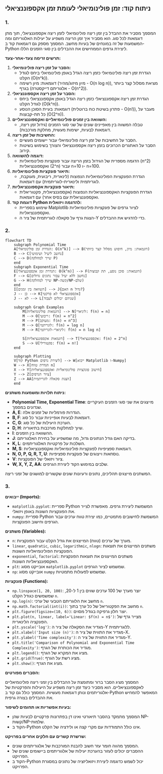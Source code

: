 ## ניתוח קוד: זמן פולינומיאלי לעומת זמן אקספוננציאלי

### 1. **<algorithm>**
המסמך מסביר את ההבדל בין זמן ריצה פולינומיאלי לזמן ריצה אקספוננציאלי, תוך מתן דוגמאות לכל סוג. הוא מסביר איך זמן הריצה משפיע על יעילות האלגוריתם ומה המשמעות של זה במונחים של בעיות מחשב. המסמך מספק גם דוגמאות קוד ב-Python ליצירת גרפים הממחישים את ההבדלים בין סוגי הזמנים הללו.

**תרשים זרימה צעד-אחר-צעד:**
1. **הסבר על זמן ריצה פולינומיאלי:**
   - הגדרת זמן ריצה פולינומיאלי כזמן ריצה הגדל באופן פולינומיאלי ביחס לגודל הקלט (O(n^k)).
   - דוגמאות: מיון רשימה (מיון מיזוג/מהיר - O(n log n)), מציאת מסלול קצר ביותר בגרף (אלגוריתם דייקסטרה - O(n^2)).
2. **הסבר על זמן ריצה אקספוננציאלי:**
   - הגדרת זמן ריצה אקספוננציאלי כזמן ריצה הגדל באופן אקספוננציאלי ביחס לגודל הקלט (O(k^n)).
   - דוגמאות: בעיית הסוכן הנוסע (פתרון בשיטת כוח ברוטלית - O(n!)), מעבר על כל תת-קבוצות (O(2^n)).
3. **השוואה בין זמנים פולינומיאליים ואקספוננציאליים:**
   - טבלה המשווה בין מאפיינים שונים של שני סוגי הזמנים (גידול זמן ריצה, דוגמאות לבעיות, ישימות מעשית, מחלקת מורכבות).
4. **החשיבות של זמן ריצה:**
   - הסבר על החשיבות של זמן ריצה פולינומיאלי עבור יישומים מעשיים.
   - הסבר על האתגרים הכרוכים בזמן ריצה אקספוננציאלי והצורך בשימוש בשיטות קירוב.
5. **דוגמה להשוואה:**
   - הדגמה מספרית של הגידול בזמן הריצה עבור פונקציות פולינומיאליות (n^2) ואקספוננציאליות (2^n) עבור n=10 ו- n=100.
6. **תיאור פונקציות פולינומיאליות:**
   - הגדרת הפונקציות הפולינומיאליות הנפוצות (לינארית, ריבועית, מעוקבת, לוגריתמית ולינארית-לוגריתמית) עם דוגמאות.
7. **תיאור פונקציות אקספוננציאליות:**
   - הגדרת הפונקציות האקספוננציאליות הנפוצות (אקספוננציאלית, פקטוריאלית ואקספוננציאלית עם בסיס אחר) עם דוגמאות.
8. **דוגמת קוד Python להדגמה ויזואלית:**
   - שימוש בספריית Matplotlib לציור גרפים של פונקציות פולינומיאליות ואקספוננציאליות.
   - הצגת גרף על סקאלה לוגריתמית של ציר ה-Y כדי להדגיש את ההבדלים.

### 2. **<mermaid>**

```mermaid
flowchart TD
    subgraph Polynomial Time
    A[הגדרת זמן פולינומיאלי: O(n^k)] --> B(דוגמאות: מיון, חיפוש מסלול קצר ביותר)
    B --> C[נחשב ליעיל ושימושי]
    C --> D(שייך למחלקה P)
    end
    subgraph Exponential Time
    E[הגדרת זמן אקספוננציאלי: O(k^n)] --> F(דוגמאות: סוכן נוסע, תת קבוצות)
    F --> G[נחשב ללא יעיל עבור נתונים גדולים]
    G --> H(שייך למחלקה NP-קשה/NP-שלם)
    end
    I[השוואה בין זמנים] --> J{האם n גדול?}
    J -- כן --> K[אקספוננציאלי לא פרקטי]
    J -- לא --> L[שניהם יכולים לעבוד]

    subgraph Graph Examples
        M[דוגמאות פולינומיאליות] --> N[ליניארי: f(n) = n]
        M --> O[ריבועי: f(n) = n^2]
        M --> P[מעוקב: f(n) = n^3]
        M --> Q[לוגריתמי: f(n) = log n]
        M --> R[ליניארי-לוגריתמי: f(n) = n log n]

        S[דוגמאות אקספוננציאליות] --> T[אקספוננציאלי: f(n) = 2^n]
        S --> U[פקטורילי: f(n) = n!]
    end

    subgraph Plotting
    V[קוד Python ליצירת גרפים] --> W[ייבוא Matplotlib ו-Numpy]
    W --> X[הגדרת טווח n]
    X --> Y[חישוב פונקציות פולינומיאליות ואקספוננציאליות]
    Y --> Z[ציור הגרפים]
    Z --> AA[הצגת סקאלה לוגריתמית]
    end
```
**ניתוח תלויות ומשמעות משתנים:**
- **Polynomial Time, Exponential Time**: מייצגים את שני סוגי הזמנים העיקריים שנדונים במסמך.
- **A, E**: הגדרות פורמליות של זמנים אלה.
- **B, F**: דוגמאות לבעיות אופייניות עבור כל סוג.
- **C, G**: הערכת היעילות של כל סוג.
- **D, H**: שיוך למחלקות מורכבות בתיאוריה.
- **I**: ההשוואה בין הזמנים.
- **J**: בדיקה האם גודל הנתונים גדול, מה שמשפיע על בחירת האלגוריתם.
- **K, L**: השלכות על פרקטיות האלגוריתמים.
- **M, S**: דוגמאות ספציפיות לפונקציות פולינומיאליות ואקספוננציאליות.
- **N, O, P, Q, R, T, U**: נוסחאות וייצוגים של פונקציות ספציפיות.
- **V**:  ציור ויזואלי של הפונקציות.
- **W, X, Y, Z, AA**: שלבים במימוש הקוד ליצירת הגרפים.

המשתנים מייצגים תהליכים, נתונים ורעיונות שונים שקשורים למושגים של זמני ריצה.

### 3. **<explanation>**

**ייבואים (Imports):**
- `matplotlib.pyplot`:  ספריית Python המשמשת ליצירת גרפים. מאפשרת לצייר את הפונקציות השונות באופן ויזואלי.
- `numpy`: ספריית Python המשמשת לחישובים מתמטיים, כמו יצירת טווח ערכים עבור הגרפים וחישוב הפונקציות.

**משתנים (Variables):**
- `n`: מערך של ערכים (טווח) המייצגים את גודל הקלט עבור הפונקציות.
- `linear`, `quadratic`, `cubic`, `logarithmic`, `nlogn`: משתנים המייצגים את תוצאות הפונקציות הפולינומיאליות השונות.
- `exponential`, `factorial`: משתנים המייצגים את תוצאות הפונקציות האקספוננציאליות השונות.
- `plt`: אובייקט מסוג `matplotlib.pyplot` שמשמש לציור הגרפים.
- `np`: אובייקט מסוג `numpy` שמשמש לפעולות מתמטיות.

**פונקציות (Functions):**
- `np.linspace(1, 20, 100)`: יוצר מערך של 100 ערכים שווים בין 1 ל-20, שמשמשים כגודל הקלט `n`.
- `np.log(n)`: מחשב את הלוגריתם הטבעי של ערכי `n`.
- `np.math.factorial(int(i))`: מחשב את הפקטוריאל של כל ערך בתוך `n`.
- `plt.figure(figsize=(10, 6))`: יוצר חלון גרפיקה בגודל מסוים.
- `plt.plot(n, linear, label='Linear: $f(n) = n$')`: מצייר גרף של הפונקציה הלינארית.
- `plt.yscale('log')`: מגדיר את הסקאלה של ציר ה-Y ללוגריתמית.
- `plt.xlabel('Input size (n)')`: מגדיר את התווית של ציר ה-X.
- `plt.ylabel('Time complexity')`: מגדיר את התווית של ציר ה-Y.
- `plt.title('Comparison of Polynomial and Exponential Time Complexity')`: מגדיר את הכותרת של הגרף.
- `plt.legend()`: מציג את המקרא של הגרף.
- `plt.grid(True)`: מציג רשת על הגרף.
- `plt.show()`: מציג את הגרף.

**הסברים מפורטים:**

המסמך מציג הסבר ברור ומתומצת על ההבדלים בין זמני ריצה פולינומיאליים לאקספוננציאליים. הוא מסביר כיצד זמן ריצה משפיע על היעילות והפרקטיות של אלגוריתמים ונותן דוגמאות מעשיות. המסמך כולל גם קוד ב-Python המאפשר להמחיש את ההבדלים בצורה גרפית.

**בעיות אפשריות או תחומים לשיפור:**
- המסמך מתמקד בהסבר תיאורטי ואינו דן בפתרונות פרקטיים לבעיות שהן NP-קשות/NP-שלמות.
- הקוד ב-Python אינו כולל התמודדות עם מקרי קצה או ולידציה של הקלט.

**שרשרת קשרים עם חלקים אחרים בפרויקט:**
- המסמך מהווה חומר עזר חשוב להבנת המורכבות של אלגוריתמים שונים.
- ההסברים יכולים לעזור בהערכת יעילות של אלגוריתמים ביישומים שונים של הפרויקט.
- הקוד ב-Python יכול לשמש כדוגמה ליצירת ויזואליזציה של נתונים במסגרת הפרויקט.